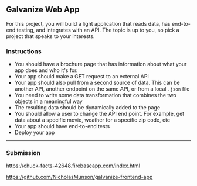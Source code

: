 ## Galvanize Web App

For this project, you will build a light application that reads data, has end-to-end testing, and integrates with an API. The topic is up to you, so pick a project that speaks to your interests.

### Instructions

* You should have a brochure page that has information about what your app does and who it's for.
* Your app should make a GET request to an external API
* Your app should also pull from a second source of data. This can be another API, another endpoint on the same API, or from a local `.json` file
* You need to write some data transformation that combines the two objects in a meaningful way
* The resulting data should be dynamically added to the page
* You should allow a user to change the API end point. For example, get data about a specific movie, weather for a specific zip code, etc
* Your app should have end-to-end tests
* Deploy your app

---

### Submission
https://chuck-facts-42648.firebaseapp.com/index.html

https://github.com/NicholasMunson/galvanize-frontend-app

